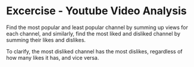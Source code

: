 # Excercise - Youtube Video Analysis

Find the most popular and least popular channel by summing up views for each channel, and similarly, find the most liked and disliked channel by summing their likes and dislikes.

To clarify, the most disliked channel has the most dislikes, regardless of how many likes it has, and vice versa.


